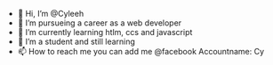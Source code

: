 - 👋 Hi, I’m @Cyleeh
- 👀 I’m pursueing a career as a web developer
- 🌱 I’m currently learning htlm, ccs and javascript
- 💞️ I’m a student and still learning
- 📫 How to reach me you can add me @facebook Accountname: Cy

<!---
Cyleeh/Cyleeh is a ✨ special ✨ repository because its `README.md` (this file) appears on your GitHub profile.
You can click the Preview link to take a look at your changes.
--->
